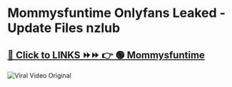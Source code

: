 
 # Mommysfuntime Onlyfans Leaked - Update Files nzlub

## <h2><a href="https://clipsfans.com/Mommysfuntime&ref=git">🔗 Click to LINKS ⏩⏩ 👉 🟢 Mommysfuntime </a></h2>

<a href="https://clipsfans.com/Mommysfuntime&ref=git" rel="nofollow" data-target="animated-image.originalLink"><img src="https://i.ibb.co.com/xMMVF88/686577567.gif" alt="Viral Video Original" style="max-width: 100%; display: inline-block;" data-target="animated-image.originalImage"></a>

